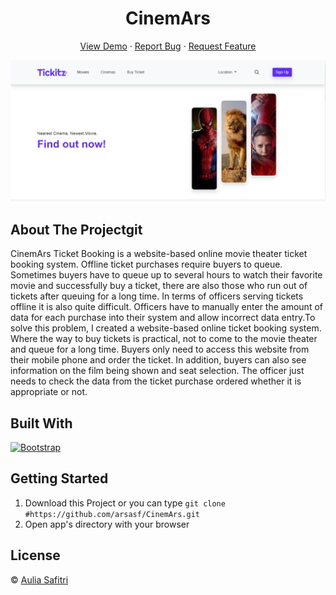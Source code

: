 <h1 align='center'>CinemArs</h1>
  <p align="center">
    <a href="https://cinemarsticketbooking.netlify.app/">View Demo</a>
    ·
    <a href="https://github.com/arsasf/CinemArs/issues">Report Bug</a>
    ·
    <a href="https://github.com/arsasf/CinemArs/pulls">Request Feature</a>
  </p>

![Image Banner](image_banner.png)

## About The Projectgit

CinemArs Ticket Booking is a website-based online movie theater ticket booking system. Offline ticket purchases require buyers to queue. Sometimes buyers have to queue up to several hours to watch their favorite movie and successfully buy a ticket, there are also those who run out of tickets after queuing for a long time. In terms of officers serving tickets offline it is also quite difficult. Officers have to manually enter the amount of data for each purchase into their system and allow incorrect data entry.To solve this problem, I created a website-based online ticket booking system. Where the way to buy tickets is practical, not to come to the movie theater and queue for a long time. Buyers only need to access this website from their mobile phone and order the ticket. In addition, buyers can also see information on the film being shown and seat selection. The officer just needs to check the data from the ticket purchase ordered whether it is appropriate or not.

## Built With

[![Bootstrap](https://img.shields.io/badge/Bootstrap-v5.0.x-blue)](https://getbootstrap.com/)

## Getting Started

1. Download this Project or you can type `git clone #https://github.com/arsasf/CinemArs.git`
2. Open app's directory with your browser

## License

© [Aulia Safitri](https://github.com/arsasf/)
